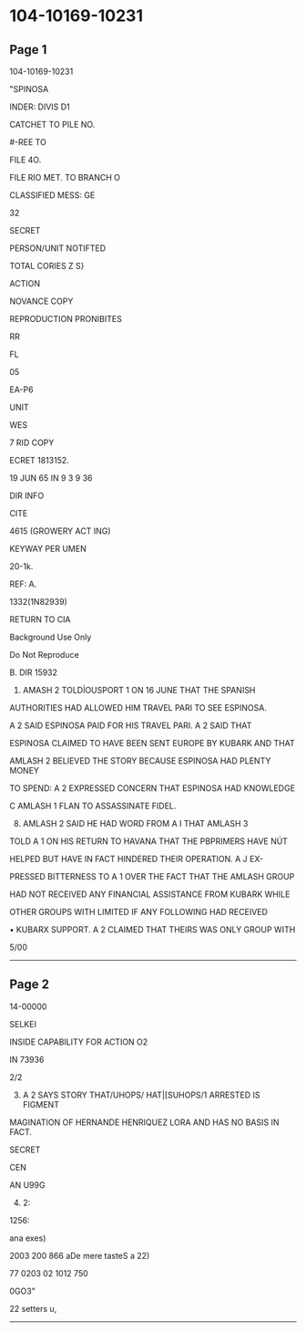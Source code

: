 # 104-10169-10231

## Page 1

104-10169-10231

"SPINOSA

INDER: DIVIS D1

CATCHET TO PILE NO.

#-REE TO

FILE 4O.

FILE RIO MET. TO BRANCH O

CLASSIFIED MESS: GE

32

SECRET

PERSON/UNIT NOTIFTED

TOTAL CORIES Z S}

ACTION

NOVANCE COPY

REPRODUCTION PRONIBITES

RR

FL

05

EA-P6

UNIT

WES

7 RID COPY

ECRET 1813152.

19 JUN 65 IN 9 3 9 36

DIR INFO

CITE

4615 (GROWERY ACT ING)

KEYWAY PER UMEN

20-1k.

REF: A.

1332(1N82939)

RETURN TO CIA

Background Use Only

Do Not Reproduce

B. DIR 15932

1. AMASH 2 TOLDÍOUSPORT 1 ON 16 JUNE THAT THE SPANISH

AUTHORITIES HAD ALLOWED HIM TRAVEL PARI TO SEE ESPINOSA.

A 2 SAID ESPINOSA PAID FOR HIS TRAVEL PARI. A 2 SAID THAT

ESPINOSA CLAIMED TO HAVE BEEN SENT EUROPE BY KUBARK AND THAT

AMLASH 2 BELIEVED THE STORY BECAUSE ESPINOSA HAD PLENTY MONEY

TO SPEND: A 2 EXPRESSED CONCERN THAT ESPINOSA HAD KNOWLEDGE

C AMLASH 1 FLAN TO ASSASSINATE FIDEL.

8. AMLASH 2 SAID HE HAD WORD FROM A I THAT AMLASH 3

TOLD A 1 ON HIS RETURN TO HAVANA THAT THE PBPRIMERS HAVE NÚT

HELPED BUT HAVE IN FACT HINDERED THEIR OPERATION. A J EX-

PRESSED BITTERNESS TO A 1 OVER THE FACT THAT THE AMLASH GROUP

HAD NOT RECEIVED ANY FINANCIAL ASSISTANCE FROM KUBARK WHILE

OTHER GROUPS WITH LIMITED IF ANY FOLLOWING HAD RECEIVED

• KUBARX SUPPORT. A 2 CLAIMED THAT THEIRS WAS ONLY GROUP WITH

5/00

---

## Page 2

14-00000

SELKEI

INSIDE CAPABILITY FOR ACTION O2

IN 73936

2/2

3. A 2 SAYS STORY THAT/UHOPS/ HAT|[SUHOPS/1 ARRESTED IS FIGMENT

MAGINATION OF HERNANDE HENRIQUEZ LORA AND HAS NO BASIS IN FACT.

SECRET

CEN

AN U99G

4. 2:

1256:

ana exes)

2003 200 866 aDe mere tasteS a 22)

77 0203 02 1012 750

0GO3"

22 setters u,

---

